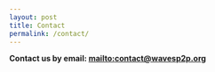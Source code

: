 ```yaml
---
layout: post
title: Contact
permalink: /contact/
---
```


**Contact us by email: [mailto:contact@wavesp2p.org](mailto:contact@wavesp2p.org)**

